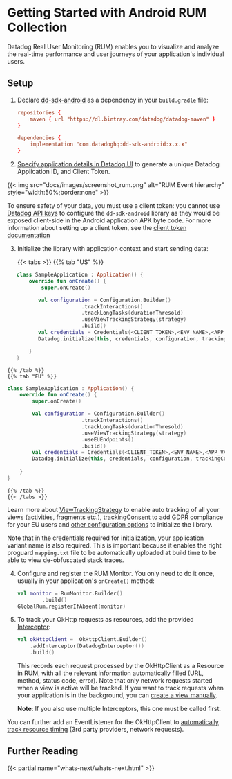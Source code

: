 # Getting Started with Android RUM Collection

Datadog Real User Monitoring (RUM) enables you to visualize and analyze the real-time performance and user journeys of your application's individual users.

## Setup


1. Declare [dd-sdk-android][1] as a dependency in your `build.gradle` file:

    ```conf
    repositories {
        maven { url "https://dl.bintray.com/datadog/datadog-maven" }
    }

    dependencies {
        implementation "com.datadoghq:dd-sdk-android:x.x.x"
    }
    ```

2. [Specify application details in Datadog UI][2] to generate a unique Datadog Application ID, and Client Token.

{{< img src="docs/images/screenshot_rum.png" alt="RUM Event hierarchy" style="width:50%;border:none" >}}

To ensure safety of your data, you must use a client token: you cannot use [Datadog API keys][3] to configure the `dd-sdk-android` library as they would be exposed client-side in the Android application APK byte code. For more information about setting up a client token, see the [client token documentation][4]

3. Initialize the library with application context and start sending data:

    {{< tabs >}}
    {{% tab "US" %}}

   
```kotlin
   class SampleApplication : Application() {
       override fun onCreate() {
           super.onCreate()

          val configuration = Configuration.Builder()
                        .trackInteractions()
                        .trackLongTasks(durationThresold)
                        .useViewTrackingStrategy(strategy)
                        .build()
          val credentials = Credentials(<CLIENT_TOKEN>,<ENV_NAME>,<APP_VARIANT_NAME>,<APPLICATION_ID>)
          Datadog.initialize(this, credentials, configuration, trackingConsent)

       }
   }
```

    {{% /tab %}}
    {{% tab "EU" %}}
```kotlin
class SampleApplication : Application() {
    override fun onCreate() {
        super.onCreate()

        val configuration = Configuration.Builder()
                        .trackInteractions()
                        .trackLongTasks(durationThresold)
                        .useViewTrackingStrategy(strategy)
                        .useEUEndpoints()
                        .build()
        val credentials = Credentials(<CLIENT_TOKEN>,<ENV_NAME>,<APP_VARIANT_NAME>,<APPLICATION_ID>)
        Datadog.initialize(this, credentials, configuration, trackingConsent)
          
    }
}
```
    {{% /tab %}}
    {{< /tabs >}}

Learn more about [ViewTrackingStrategy][5] to enable auto tracking of all your views (activities, fragments etc.), [trackingConsent][6] to add GDPR compliance for your EU users and [other configuration options][7] to initialize the library.

Note that in the credentials required for initialization, your application variant name is also required. This is important because it enables  the right proguard `mapping.txt` file to be automatically uploaded at build time to be able to view de-obfuscated stack traces.

4. Configure and register the RUM Monitor. You only need to do it once, usually in your application's `onCreate()` method:

    ```kotlin
    val monitor = RumMonitor.Builder()
            .build()
    GlobalRum.registerIfAbsent(monitor)
    ```


5. To track your OkHttp requests as resources, add the provided [Interceptor][8]:

    ```kotlin
    val okHttpClient =  OkHttpClient.Builder()
        .addInterceptor(DatadogInterceptor())
        .build()
    ```

    This records each request processed by the OkHttpClient as a Resource in RUM, with all the relevant information automatically filled (URL, method, status code, error). Note that only network requests started when a view is active will be tracked. If you want to track requests when your application is in the background, you can [create a view manually][9].

    **Note**: If you also use multiple Interceptors, this one must be called first.

You can further add an EventListener for the OkHttpClient to [automatically track resource timing][10] (3rd party providers, network requests). 


## Further Reading

{{< partial name="whats-next/whats-next.html" >}}

[1]: https://github.com/DataDog/dd-sdk-android
[2]: https://app.datadoghq.com/rum/create
[3]: https://docs.datadoghq.com/account_management/api-app-keys/#api-keys
[4]: https://docs.datadoghq.com/account_management/api-app-keys/#client-tokens
[5]: /real_user_monitoring/android/configure_android_sdk/track_view
[6]: /real_user_monitoring/android/troubleshooting_android/tracking_consent
[7]: /real_user_monitoring/android/configure_android_sdk/initialization_parameters
[8]: https://square.github.io/okhttp/interceptors/
[9]: https://square.github.io/okhttp/events/
[10]: /real_user_monitoring/android/configure_android_sdk/track_resource